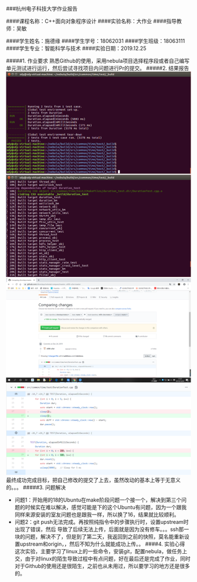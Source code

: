 ###杭州电子科技大学作业报告


####课程名称：C++面向对象程序设计
####实验名称：大作业
####指导教师：吴敏


####学生姓名：施德缘
####学生学号：18062031
####学生班级：18063111
####学生专业：智能科学与技术
####实验日期：2019.12.25

#####1. 作业要求
   熟悉Github的使用，采用nebula项目选择程序段或者自己编写单元测试进行运行，然后尝试寻找项目内问题进行Pr的提交。
#####2. 结果报告
![avatar](https://github.com/n006-u5er/18062031-/blob/master/1.png)
![avatar](https://github.com/n006-u5er/18062031-/blob/master/2.png)
![avatar](https://github.com/n006-u5er/18062031-/blob/master/3.png)
![avatar](https://github.com/n006-u5er/18062031-/blob/master/4.png)
最终成功完成目标，把自己修改的提交了上去，虽然改动的基本上等于无意义的。。。
#####3. 问题解决
* 问题1：开始用的18的Ubuntu在make阶段问题一个接一个，解决到第三个问题的时候实在难以解决，感觉可能是下的这个Ubuntu有问题，因为一个跟我同样来源安装的室友问题也是跟我一样，所以换了16，结果就比较顺利。
* 问题2：git push无法完成。再按照纯指令中的步骤执行时，设置upstream时出现了错误，然后
导致了后续无法上传，后面就是因为没有修车。。。ssh那一块的问题，解决不了，但是到了第二天，我返回到之前的快照，莫名能重新设置upstream和origin，，然后不知为什么就能成功上传。。
####4. 实验心得
  这次实验，主要学习了linux上的一些命令，安装git，配置nebula，做任务上交，由于对linux的陌生导致过程中有点问题，好在最后还是完成了作业，同时对于Github的使用还是很陌生，之前也从未用过，所以要学习的地方还是很多的。
   
